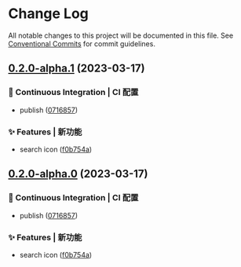 # Change Log

All notable changes to this project will be documented in this file.
See [Conventional Commits](https://conventionalcommits.org) for commit guidelines.

## [0.2.0-alpha.1](https://github.com/samurais-app/diablo/compare/v0.0.0...v0.2.0-alpha.1) (2023-03-17)


### 👷 Continuous Integration | CI 配置

* publish ([0716857](https://github.com/samurais-app/diablo/commit/071685719fdb471556d477a647da23ddcd9940a4))


### ✨ Features | 新功能

* search icon ([f0b754a](https://github.com/samurais-app/diablo/commit/f0b754a616208d58bfa021d06db0256f2b222a13))



## [0.2.0-alpha.0](https://github.com/samurais-app/diablo/compare/v0.0.0...v0.2.0-alpha.0) (2023-03-17)


### 👷 Continuous Integration | CI 配置

* publish ([0716857](https://github.com/samurais-app/diablo/commit/071685719fdb471556d477a647da23ddcd9940a4))


### ✨ Features | 新功能

* search icon ([f0b754a](https://github.com/samurais-app/diablo/commit/f0b754a616208d58bfa021d06db0256f2b222a13))
